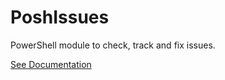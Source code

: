 # PoshIssues
PowerShell module to check, track and fix issues.

[See Documentation](https://joshn-ridewta-com.github.io/PoshIssues/)
